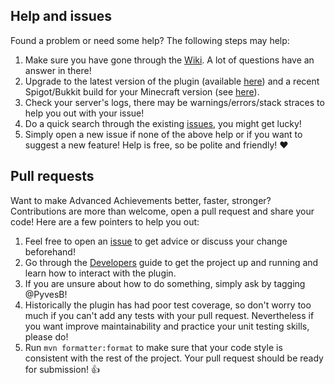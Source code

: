 ## Help and issues

Found a problem or need some help? The following steps may help:

1. Make sure you have gone through the [Wiki](https://github.com/PyvesB/AdvancedAchievements/wiki). A lot of questions have an answer in there!
2. Upgrade to the latest version of the plugin (available [here](https://www.spigotmc.org/resources/advanced-achievements.6239/history)) and a recent Spigot/Bukkit build for your Minecraft version (see [here](https://www.spigotmc.org/wiki/buildtools/#versions)).
3. Check your server's logs, there may be warnings/errors/stack straces to help you out with your issue!
4. Do a quick search through the existing [issues](https://github.com/PyvesB/AdvancedAchievements/issues), you might get lucky!
5. Simply open a new issue if none of the above help or if you want to suggest a new feature! Help is free, so be polite and friendly! :heart:

## Pull requests

Want to make Advanced Achievements better, faster, stronger? Contributions are more than welcome, open a pull request and share your code! Here are a few pointers to help you out:

1. Feel free to open an [issue](https://github.com/PyvesB/AdvancedAchievements/issues) to get advice or discuss your change beforehand!
2. Go through the [Developers](https://github.com/PyvesB/AdvancedAchievements/wiki/Developers) guide to get the project up and running and learn how to interact with the plugin.
3. If you are unsure about how to do something, simply ask by tagging @PyvesB!
4. Historically the plugin has had poor test coverage, so don't worry too much if you can't add any tests with your pull request. Nevertheless if you want improve maintainability and practice your unit testing skills, please do!
5. Run `mvn formatter:format` to make sure that your code style is consistent with the rest of the project. Your pull request should be ready for submission! :+1:
